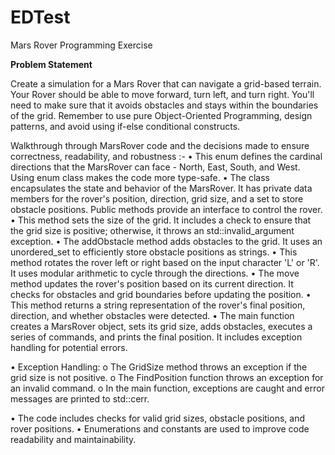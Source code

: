 # EDTest
Mars Rover Programming Exercise

**Problem Statement**

Create a simulation for a Mars Rover that can navigate a grid-based terrain. Your Rover should be able to move forward, turn left, and turn 
right. You'll need to make sure that it avoids obstacles and stays within the boundaries of the grid. Remember to use pure Object-Oriented 
Programming, design patterns, and avoid using if-else conditional constructs.



Walkthrough through MarsRover code and the decisions made to ensure correctness, readability, and robustness :-
•	This enum defines the cardinal directions that the MarsRover can face - North, East, South, and West. Using enum class makes the code more type-safe.
•	The class encapsulates the state and behavior of the MarsRover. It has private data members for the rover's position, direction, grid size, and a set to store obstacle positions. Public methods provide an interface to control the rover.
•	This method sets the size of the grid. It includes a check to ensure that the grid size is positive; otherwise, it throws an std::invalid_argument exception.
•	The addObstacle method adds obstacles to the grid. It uses an unordered_set to efficiently store obstacle positions as strings.
•	This method rotates the rover left or right based on the input character 'L' or 'R'. It uses modular arithmetic to cycle through the directions.
•	The move method updates the rover's position based on its current direction. It checks for obstacles and grid boundaries before updating the position.
•	This method returns a string representation of the rover's final position, direction, and whether obstacles were detected.
•	The main function creates a MarsRover object, sets its grid size, adds obstacles, executes a series of commands, and prints the final position. It includes exception handling for potential errors.

•	Exception Handling:
    o	The GridSize method throws an exception if the grid size is not positive.
    o	The FindPosition function throws an exception for an invalid command.
    o	In the main function, exceptions are caught and error messages are printed to std::cerr.
	
•	The code includes checks for valid grid sizes, obstacle positions, and rover positions.
•	Enumerations and constants are used to improve code readability and maintainability.









